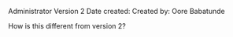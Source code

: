 Administrator Version 2
Date created: 
Created by: Oore Babatunde

How is this different from version 2?
